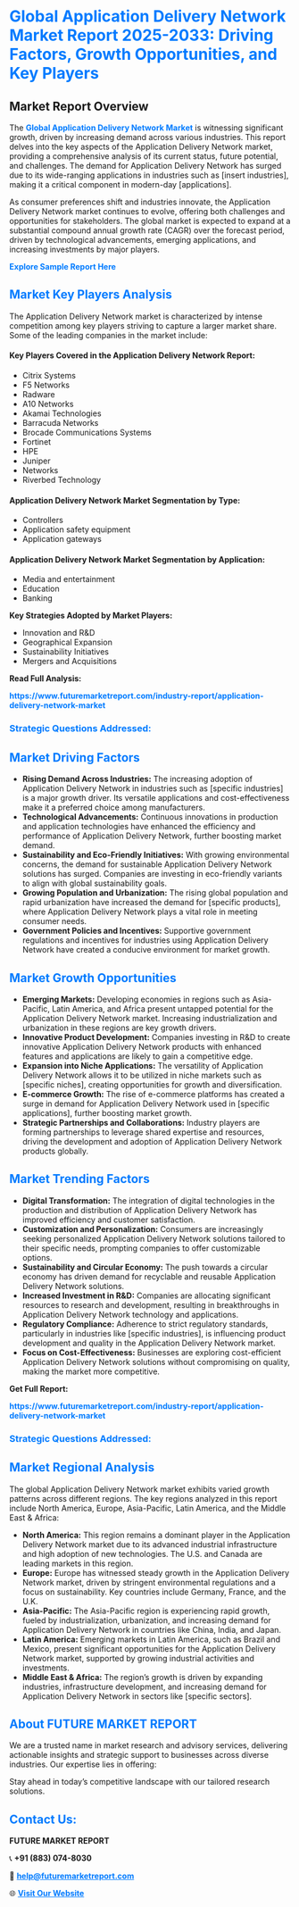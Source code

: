 <h1 style="color: #007BFF;">Global Application Delivery Network Market Report 2025-2033: Driving Factors, Growth Opportunities, and Key Players</h1>

<section id="overview">
<h2>Market Report Overview</h2>
<p>The <a href="https://www.futuremarketreport.com/industry-report/application-delivery-network-market" style="color: #007BFF; text-decoration: none;"><strong>Global Application Delivery Network Market</strong></a> is witnessing significant growth, driven by increasing demand across various industries. This report delves into the key aspects of the Application Delivery Network market, providing a comprehensive analysis of its current status, future potential, and challenges. The demand for Application Delivery Network has surged due to its wide-ranging applications in industries such as [insert industries], making it a critical component in modern-day [applications].</p>
<p>As consumer preferences shift and industries innovate, the Application Delivery Network market continues to evolve, offering both challenges and opportunities for stakeholders. The global market is expected to expand at a substantial compound annual growth rate (CAGR) over the forecast period, driven by technological advancements, emerging applications, and increasing investments by major players.</p>
</section>

<section id="overview">
<p><a href="https://www.futuremarketreport.com/request-sample/reportId=42373" style="color: #007BFF; text-decoration: none;"><strong>Explore Sample Report Here</strong></a></p>
</section>

<section id="key-players">
<h2 style="color: #007BFF;">Market Key Players Analysis</h2>
<p>The Application Delivery Network market is characterized by intense competition among key players striving to capture a larger market share. Some of the leading companies in the market include:</p>
<h4>Key Players Covered in the Application Delivery Network Report:</h4>
<ul><li>Citrix Systems</li><li>F5 Networks</li><li>Radware</li><li>A10 Networks</li><li>Akamai Technologies</li><li>Barracuda Networks</li><li>Brocade Communications Systems</li><li>Fortinet</li><li>HPE</li><li>Juniper</li><li>Networks</li><li>Riverbed Technology</li></ul>
<h4>Application Delivery Network Market Segmentation by Type:</h4>
<ul><li>Controllers</li><li>Application safety equipment</li><li>Application gateways</li></ul>

<h4>Application Delivery Network Market Segmentation by Application:</h4>
<ul><li>Media and entertainment</li><li>Education</li><li>Banking</li></ul>
<p><strong>Key Strategies Adopted by Market Players:</strong></p>
<ul>
<li>Innovation and R&D</li>
<li>Geographical Expansion</li>
<li>Sustainability Initiatives</li>
<li>Mergers and Acquisitions</li>
</ul>
</section>

<section>
<p><strong>Read Full Analysis: </strong></p><a href="https://www.futuremarketreport.com/industry-report/application-delivery-network-market" style="color: #007BFF; text-decoration: none;"><strong>https://www.futuremarketreport.com/industry-report/application-delivery-network-market</strong></a>
<h3 style="color: #007BFF;">Strategic Questions Addressed:</h3>
</section>

<section id="driving-factors">
<h2 style="color: #007BFF;">Market Driving Factors</h2>
<ul>
<li><strong>Rising Demand Across Industries:</strong> The increasing adoption of Application Delivery Network in industries such as [specific industries] is a major growth driver. Its versatile applications and cost-effectiveness make it a preferred choice among manufacturers.</li>
<li><strong>Technological Advancements:</strong> Continuous innovations in production and application technologies have enhanced the efficiency and performance of Application Delivery Network, further boosting market demand.</li>
<li><strong>Sustainability and Eco-Friendly Initiatives:</strong> With growing environmental concerns, the demand for sustainable Application Delivery Network solutions has surged. Companies are investing in eco-friendly variants to align with global sustainability goals.</li>
<li><strong>Growing Population and Urbanization:</strong> The rising global population and rapid urbanization have increased the demand for [specific products], where Application Delivery Network plays a vital role in meeting consumer needs.</li>
<li><strong>Government Policies and Incentives:</strong> Supportive government regulations and incentives for industries using Application Delivery Network have created a conducive environment for market growth.</li>
</ul>
</section>

<section id="growth-opportunities">
<h2 style="color: #007BFF;">Market Growth Opportunities</h2>
<ul>
<li><strong>Emerging Markets:</strong> Developing economies in regions such as Asia-Pacific, Latin America, and Africa present untapped potential for the Application Delivery Network market. Increasing industrialization and urbanization in these regions are key growth drivers.</li>
<li><strong>Innovative Product Development:</strong> Companies investing in R&D to create innovative Application Delivery Network products with enhanced features and applications are likely to gain a competitive edge.</li>
<li><strong>Expansion into Niche Applications:</strong> The versatility of Application Delivery Network allows it to be utilized in niche markets such as [specific niches], creating opportunities for growth and diversification.</li>
<li><strong>E-commerce Growth:</strong> The rise of e-commerce platforms has created a surge in demand for Application Delivery Network used in [specific applications], further boosting market growth.</li>
<li><strong>Strategic Partnerships and Collaborations:</strong> Industry players are forming partnerships to leverage shared expertise and resources, driving the development and adoption of Application Delivery Network products globally.</li>
</ul>
</section>

<section id="trending-factors">
<h2 style="color: #007BFF;">Market Trending Factors</h2>
<ul>
<li><strong>Digital Transformation:</strong> The integration of digital technologies in the production and distribution of Application Delivery Network has improved efficiency and customer satisfaction.</li>
<li><strong>Customization and Personalization:</strong> Consumers are increasingly seeking personalized Application Delivery Network solutions tailored to their specific needs, prompting companies to offer customizable options.</li>
<li><strong>Sustainability and Circular Economy:</strong> The push towards a circular economy has driven demand for recyclable and reusable Application Delivery Network solutions.</li>
<li><strong>Increased Investment in R&D:</strong> Companies are allocating significant resources to research and development, resulting in breakthroughs in Application Delivery Network technology and applications.</li>
<li><strong>Regulatory Compliance:</strong> Adherence to strict regulatory standards, particularly in industries like [specific industries], is influencing product development and quality in the Application Delivery Network market.</li>
<li><strong>Focus on Cost-Effectiveness:</strong> Businesses are exploring cost-efficient Application Delivery Network solutions without compromising on quality, making the market more competitive.</li>
</ul>
</section>

<section>
<p><strong>Get Full Report: </strong></p><a href="https://www.futuremarketreport.com/industry-report/application-delivery-network-market" style="color: #007BFF; text-decoration: none;"><strong>https://www.futuremarketreport.com/industry-report/application-delivery-network-market</strong></a>
<h3 style="color: #007BFF;">Strategic Questions Addressed:</h3>
</section>


<section id="regional-analysis">
<h2 style="color: #007BFF;">Market Regional Analysis</h2>
<p>The global Application Delivery Network market exhibits varied growth patterns across different regions. The key regions analyzed in this report include North America, Europe, Asia-Pacific, Latin America, and the Middle East & Africa:</p>
<ul>
<li><strong>North America:</strong> This region remains a dominant player in the Application Delivery Network market due to its advanced industrial infrastructure and high adoption of new technologies. The U.S. and Canada are leading markets in this region.</li>
<li><strong>Europe:</strong> Europe has witnessed steady growth in the Application Delivery Network market, driven by stringent environmental regulations and a focus on sustainability. Key countries include Germany, France, and the U.K.</li>
<li><strong>Asia-Pacific:</strong> The Asia-Pacific region is experiencing rapid growth, fueled by industrialization, urbanization, and increasing demand for Application Delivery Network in countries like China, India, and Japan.</li>
<li><strong>Latin America:</strong> Emerging markets in Latin America, such as Brazil and Mexico, present significant opportunities for the Application Delivery Network market, supported by growing industrial activities and investments.</li>
<li><strong>Middle East & Africa:</strong> The region’s growth is driven by expanding industries, infrastructure development, and increasing demand for Application Delivery Network in sectors like [specific sectors].</li>
</ul>
</section>

<footer>
<h2 style="color: #007BFF;">About FUTURE MARKET REPORT</h2>
<p>We are a trusted name in market research and advisory services, delivering actionable insights and strategic support to businesses across diverse industries. Our expertise lies in offering:</p>

<p>Stay ahead in today’s competitive landscape with our tailored research solutions.</p>

<h2 style="color: #007BFF;">Contact Us:</h2>
<p><strong>FUTURE MARKET REPORT</strong></p>
<p>📞 <strong>+91 (883) 074-8030</strong></p>
<p>📧 <strong><a href="mailto:help@futuremarketreport.com" style="color: #007BFF;">help@futuremarketreport.com</a></strong></p>
<p>🌐 <strong><a href="https://www.futuremarketreport.com/" style="color: #007BFF;">Visit Our Website</a></strong></p>
</footer>